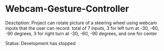 # Webcam-Gesture-Controller

Desctiption:
Project can rotate picture of a steering wheel using webcam inputs that the user can record. 
total of 7 inputs, 3 for left turn at -30, -60, -90 degrees, 3 for right turn at -30, -60, -90 degrees, and one for center

Status: Development has stopped

